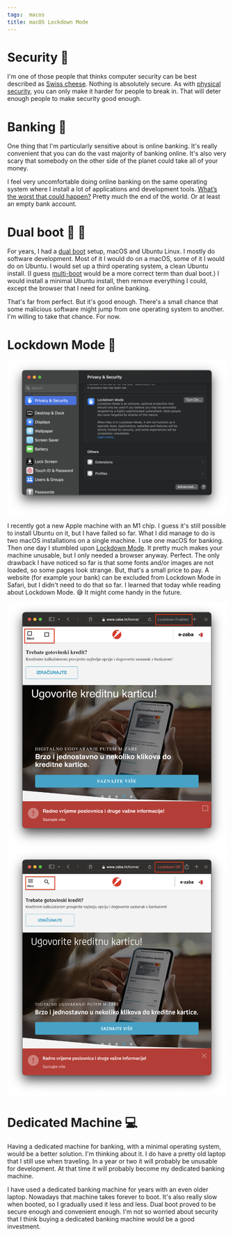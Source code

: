 ```yaml
---
tags:  macos
title: macOS Lockdown Mode
---
```

# Security 🧀

I'm one of those people that thinks computer security can be best described as [Swiss cheese](https://en.wikipedia.org/wiki/Swiss_cheese_(North_America)). Nothing is absolutely secure. As with [physical security](https://en.wikipedia.org/wiki/Physical_security), you can only make it harder for people to break in. That will deter enough people to make security good enough.

# Banking 🏦

One thing that I'm particularly sensitive about is online banking. It's really convenient that you can do the vast majority of banking online. It's also very scary that somebody on the other side of the planet could take all of your money.

I feel very uncomfortable doing online banking on the same operating system where I install a lot of applications and development tools. [What’s the worst that could happen?](https://timotijhof.net/posts/2019/protect-yourself-from-npm/) Pretty much the end of the world. Or at least an empty bank account.

# Dual boot 🍎 🐧

For years, I had a [dual boot](dual-boot) setup, macOS and Ubuntu Linux. I mostly do software development. Most of it I would do on a macOS, some of it I would do on Ubuntu. I would set up a third operating system, a clean Ubuntu install. (I guess [multi-boot](https://en.wikipedia.org/wiki/Multi-booting) would be a more correct term than dual boot.) I would install a minimal Ubuntu install, then remove everything I could, except the browser that I need for online banking.

That's far from perfect. But it's good enough. There's a small chance that some malicious software might jump from one operating system to another. I'm willing to take that chance. For now.

# Lockdown Mode 🔐


![System settings](assets/macos-lockdown-mode/system-settings.png "System settings")

I recently got a new Apple machine with an M1 chip. I guess it's still possible to install Ubuntu on it, but I have failed so far. What I did manage to do is two macOS installations on a single machine. I use one macOS for banking. Then one day I stumbled upon [Lockdown Mode](https://support.apple.com/en-us/HT212650). It pretty much makes your machine unusable, but I only needed a browser anyway. Perfect. The only drawback I have noticed so far is that some fonts and/or images are not loaded, so some pages look strange. But, that's a small price to pay. A website (for example your bank) can be excluded from Lockdown Mode in Safari, but I didn't need to do that so far. I learned that today while reading about Lockdown Mode. 😅 It might come handy in the future.

![Safari lockdown enabled](assets/macos-lockdown-mode/safari-lockdown-enabled.png "Safari lockdown enabled")
![Safari lockdown off](assets/macos-lockdown-mode/safari-lockdown-off.png "Safari lockdown off")

# Dedicated Machine 💻

Having a dedicated machine for banking, with a minimal operating system, would be a better solution. I'm thinking about it. I do have a pretty old laptop that I still use when traveling. In a year or two it will probably be unusable for development. At that time it will probably become my dedicated banking machine.

I have used a dedicated banking machine for years with an even older laptop. Nowadays that machine takes forever to boot. It's also really slow when booted, so I gradually used it less and less. Dual boot proved to be secure enough and convenient enough. I'm not so worried about security that I think buying a dedicated banking machine would be a good investment.

